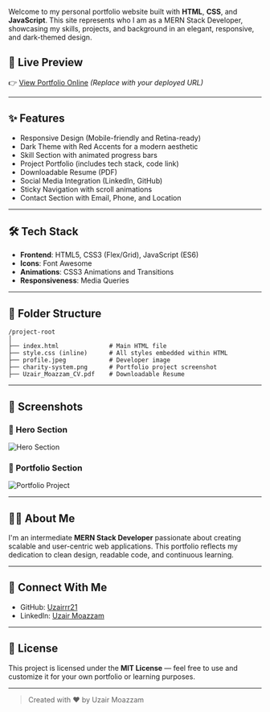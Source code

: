 Welcome to my personal portfolio website built with **HTML**, **CSS**, and **JavaScript**. This site represents who I am as a MERN Stack Developer, showcasing my skills, projects, and background in an elegant, responsive, and dark-themed design.

## 📌 Live Preview

👉 [View Portfolio Online](#) *(Replace with your deployed URL)*

---

## ✨ Features

-  Responsive Design (Mobile-friendly and Retina-ready)
-  Dark Theme with Red Accents for a modern aesthetic
-  Skill Section with animated progress bars
-  Project Portfolio (includes tech stack, code link)
-  Downloadable Resume (PDF)
-  Social Media Integration (LinkedIn, GitHub)
-  Sticky Navigation with scroll animations
-  Contact Section with Email, Phone, and Location

---

## 🛠️ Tech Stack

- **Frontend**: HTML5, CSS3 (Flex/Grid), JavaScript (ES6)
- **Icons**: Font Awesome
- **Animations**: CSS3 Animations and Transitions
- **Responsiveness**: Media Queries

---

## 📁 Folder Structure

```
/project-root
│
├── index.html              # Main HTML file
├── style.css (inline)      # All styles embedded within HTML
├── profile.jpeg            # Developer image
├── charity-system.png      # Portfolio project screenshot
├── Uzair_Moazzam_CV.pdf    # Downloadable Resume
```

---

## 📸 Screenshots

### 🔻 Hero Section  
![Hero Section](assets/profile.jpeg)

### 🔻 Portfolio Section  
![Portfolio Project](assets/charity-system.png)

---

## 🧑‍💻 About Me

I'm an intermediate **MERN Stack Developer** passionate about creating scalable and user-centric web applications. This portfolio reflects my dedication to clean design, readable code, and continuous learning.

---


## 🔗 Connect With Me

- GitHub: [Uzairrr21](https://github.com/Uzairrr21)
- LinkedIn: [Uzair Moazzam](https://www.linkedin.com/in/uzair-moazzam-3a4aa236b)

---

## 📃 License

This project is licensed under the **MIT License** — feel free to use and customize it for your own portfolio or learning purposes.

---

> Created with ❤️ by Uzair Moazzam